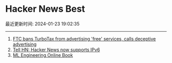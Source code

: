 # Hacker News Best

最近更新时间: 2024-01-23 19:02:35

--- 
1. [FTC bans TurboTax from advertising 'free' services, calls deceptive advertising](https://www.cnn.com/2024/01/22/business/ftc-turbotax-free-services/index.html) 
2. [Tell HN: Hacker News now supports IPv6](https://news.ycombinator.com/item?id=39099065) 
3. [ML Engineering Online Book](https://github.com/stas00/ml-engineering) 
